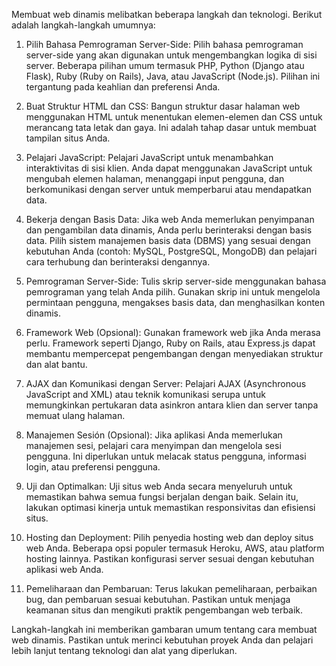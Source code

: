 Membuat web dinamis melibatkan beberapa langkah dan teknologi. Berikut adalah langkah-langkah umumnya:

1. Pilih Bahasa Pemrograman Server-Side:
Pilih bahasa pemrograman server-side yang akan digunakan untuk mengembangkan logika di sisi server. Beberapa pilihan umum termasuk PHP, Python (Django atau Flask), Ruby (Ruby on Rails), Java, atau JavaScript (Node.js). Pilihan ini tergantung pada keahlian dan preferensi Anda.

2. Buat Struktur HTML dan CSS:
Bangun struktur dasar halaman web menggunakan HTML untuk menentukan elemen-elemen dan CSS untuk merancang tata letak dan gaya. Ini adalah tahap dasar untuk membuat tampilan situs Anda.

3. Pelajari JavaScript:
Pelajari JavaScript untuk menambahkan interaktivitas di sisi klien. Anda dapat menggunakan JavaScript untuk mengubah elemen halaman, menanggapi input pengguna, dan berkomunikasi dengan server untuk memperbarui atau mendapatkan data.

4. Bekerja dengan Basis Data:
Jika web Anda memerlukan penyimpanan dan pengambilan data dinamis, Anda perlu berinteraksi dengan basis data. Pilih sistem manajemen basis data (DBMS) yang sesuai dengan kebutuhan Anda (contoh: MySQL, PostgreSQL, MongoDB) dan pelajari cara terhubung dan berinteraksi dengannya.

5. Pemrograman Server-Side:
Tulis skrip server-side menggunakan bahasa pemrograman yang telah Anda pilih. Gunakan skrip ini untuk mengelola permintaan pengguna, mengakses basis data, dan menghasilkan konten dinamis.

6. Framework Web (Opsional):
Gunakan framework web jika Anda merasa perlu. Framework seperti Django, Ruby on Rails, atau Express.js dapat membantu mempercepat pengembangan dengan menyediakan struktur dan alat bantu.

7. AJAX dan Komunikasi dengan Server:
Pelajari AJAX (Asynchronous JavaScript and XML) atau teknik komunikasi serupa untuk memungkinkan pertukaran data asinkron antara klien dan server tanpa memuat ulang halaman.

8. Manajemen Sesión (Opsional):
Jika aplikasi Anda memerlukan manajemen sesi, pelajari cara menyimpan dan mengelola sesi pengguna. Ini diperlukan untuk melacak status pengguna, informasi login, atau preferensi pengguna.

9. Uji dan Optimalkan:
Uji situs web Anda secara menyeluruh untuk memastikan bahwa semua fungsi berjalan dengan baik. Selain itu, lakukan optimasi kinerja untuk memastikan responsivitas dan efisiensi situs.

10. Hosting dan Deployment:
Pilih penyedia hosting web dan deploy situs web Anda. Beberapa opsi populer termasuk Heroku, AWS, atau platform hosting lainnya. Pastikan konfigurasi server sesuai dengan kebutuhan aplikasi web Anda.

11. Pemeliharaan dan Pembaruan:
Terus lakukan pemeliharaan, perbaikan bug, dan pembaruan sesuai kebutuhan. Pastikan untuk menjaga keamanan situs dan mengikuti praktik pengembangan web terbaik.

Langkah-langkah ini memberikan gambaran umum tentang cara membuat web dinamis. Pastikan untuk merinci kebutuhan proyek Anda dan pelajari lebih lanjut tentang teknologi dan alat yang diperlukan.




